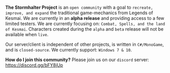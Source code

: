 **The Stormhalter Project** is an `open community` with a goal to `recreate, improve, and expand` the traditional game-mechanics from Legends of Kesmai. We are currently in an **alpha release** and providing access to a few limited testers. We are currently focusing on: `Combat, Spells, and the land of Kesmai`. Characters created during the `alpha` and `beta` release will not be available when `live`.

Our server/client is independent of other projects, is written in `C#/MonoGame`, and is `closed-source`. We currently support: `Windows 7 & 10`.

**How do I join this community?**
Please join us on our `discord` server: https://discord.gg/bFY8jUp
